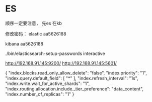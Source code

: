 # ES
顺序一定要注意，
先es
在kb

修改密码：
elastic
aa5626188

kibana
aa5626188

./bin/elasticsearch-setup-passwords interactive


http://192.168.91.145:9200/
http://192.168.91.145:5601/


{
  "index.blocks.read_only_allow_delete": "false",
  "index.priority": "1",
  "index.query.default_field": [
    "*"
  ],
  "index.refresh_interval": "1s",
  "index.write.wait_for_active_shards": "1",
  "index.routing.allocation.include._tier_preference": "data_content",
  "index.number_of_replicas": "1"
}